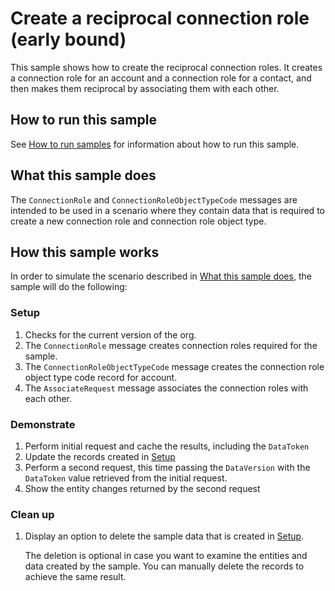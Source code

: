 # Create a reciprocal connection role (early bound)

This sample shows how to create the reciprocal connection roles. It creates a connection role for an account and a connection role for a contact, and then makes them reciprocal by associating them with each other.

## How to run this sample

See [How to run samples](../../../README.md) for information about how to run this sample.

## What this sample does

The `ConnectionRole` and `ConnectionRoleObjectTypeCode` messages are intended to be used in a scenario where they contain data that is required to create a new connection role and connection role object type.

## How this sample works

In order to simulate the scenario described in [What this sample does](#what-this-sample-does), the sample will do the following:

### Setup

1. Checks for the current version of the org.
2. The `ConnectionRole` message creates connection roles required for the sample.
3. The `ConnectionRoleObjectTypeCode` message creates the connection role object type code record for account.
4. The `AssociateRequest` message associates the connection roles with each other.

### Demonstrate

1. Perform initial request and cache the results, including the `DataToken`
1. Update the records created in [Setup](#setup)
1. Perform a second request, this time passing the `DataVersion` with the `DataToken` value retrieved from the initial request.
1. Show the entity changes returned by the second request

### Clean up

1. Display an option to delete the sample data that is created in [Setup](#setup).

    The deletion is optional in case you want to examine the entities and data created by the sample. You can manually delete the records to achieve the same result.

